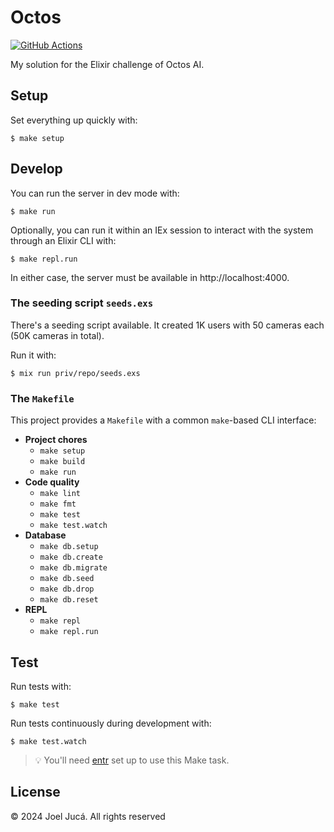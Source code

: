 # Octos

[![GitHub Actions](https://github.com/joeljuca/octos/actions/workflows/elixir.yaml/badge.svg)](https://github.com/joeljuca/octos/actions/workflows/elixir.yaml)

My solution for the Elixir challenge of Octos AI.

## Setup

Set everything up quickly with:

```
$ make setup
```

## Develop

You can run the server in dev mode with:

```
$ make run
```

Optionally, you can run it within an IEx session to interact with the system through an Elixir CLI with:

```
$ make repl.run
```

In either case, the server must be available in http://localhost:4000.

### The seeding script `seeds.exs`

There's a seeding script available. It created 1K users with 50 cameras each (50K cameras in total).

Run it with:

```
$ mix run priv/repo/seeds.exs
```

### The `Makefile`

This project provides a `Makefile` with a common `make`-based CLI interface:

- **Project chores**
  - `make setup`
  - `make build`
  - `make run`
- **Code quality**
  - `make lint`
  - `make fmt`
  - `make test`
  - `make test.watch`
- **Database**
  - `make db.setup`
  - `make db.create`
  - `make db.migrate`
  - `make db.seed`
  - `make db.drop`
  - `make db.reset`
- **REPL**
  - `make repl`
  - `make repl.run`

## Test

Run tests with:

```
$ make test
```

Run tests continuously during development with:

```
$ make test.watch
```

> 💡 You'll need [entr](https://github.com/eradman/entr) set up to use this Make task.

## License

&copy; 2024 Joel Jucá. All rights reserved
